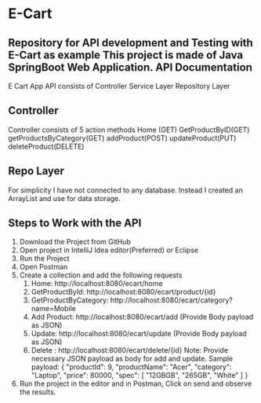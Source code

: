 # E-Cart
Repository for API development and Testing with E-Cart as example
This project is made of Java SpringBoot Web Application.
API Documentation
----------------------
E Cart App API consists of 
  Controller
  Service Layer
  Repository Layer

Controller  
----------
Controller consists of 5 action methods
  Home (GET)
  GetProductByID(GET)
  getProductsByCategory(GET)
  addProduct(POST)
  updateProduct(PUT)
  deleteProduct(DELETE)

 Repo Layer
 -----------
 For simplicity I have not connected to any database. Instead I created an ArrayList and use for data storage.

 Steps to Work with the API
 --------------------------
 1. Download the Project from GitHub
 2. Open project in IntelliJ Idea editor(Preferred) or Eclipse
 3. Run the Project
 4. Open Postman
 5. Create a collection and add the following requests
      1. Home: http://localhost:8080/ecart/home
      2. GetProductById: http://localhost:8080/ecart/product/{id}
      3. GetProductByCategory: http://localhost:8080/ecart/category?name=Mobile
      4. Add Product: http://localhost:8080/ecart/add  (Provide Body payload as JSON)
      5. Update: http://localhost:8080/ecart/update  (Provide Body payload as JSON)
      6. Delete : http://localhost:8080/ecart/delete/{id}
  Note: Provide necessary JSON payload as body for add and update. Sample payload:
{
        "productId": 9,
        "productName": "Acer",
        "category": "Laptop",
        "price": 80000,
        "spec": [
            "12GBGB",
            "265GB",
            "White"
        ]
    }
6. Run the project in the editor and in Postman, Click on send and observe the results.
  
